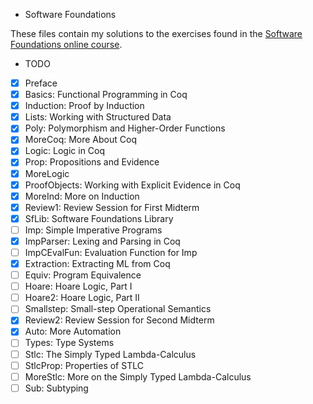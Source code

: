 * Software Foundations

These files contain my solutions to the exercises found in the [Software
Foundations online course](http://www.cis.upenn.edu/~bcpierce/sf).

* TODO

- [X] Preface
- [X] Basics:        Functional Programming in Coq
- [X] Induction:     Proof by Induction
- [X] Lists:         Working with Structured Data
- [X] Poly:          Polymorphism and Higher-Order Functions
- [X] MoreCoq:       More About Coq
- [X] Logic:         Logic in Coq
- [X] Prop:          Propositions and Evidence
- [X] MoreLogic
- [X] ProofObjects:  Working with Explicit Evidence in Coq
- [X] MoreInd:       More on Induction
- [X] Review1:       Review Session for First Midterm
- [X] SfLib:         Software Foundations Library
- [ ] Imp:           Simple Imperative Programs
- [X] ImpParser:     Lexing and Parsing in Coq
- [ ] ImpCEvalFun:   Evaluation Function for Imp
- [X] Extraction:    Extracting ML from Coq
- [ ] Equiv:         Program Equivalence
- [ ] Hoare:         Hoare Logic, Part I
- [ ] Hoare2:        Hoare Logic, Part II
- [ ] Smallstep:     Small-step Operational Semantics
- [X] Review2:       Review Session for Second Midterm
- [X] Auto:          More Automation
- [ ] Types:         Type Systems
- [ ] Stlc:          The Simply Typed Lambda-Calculus
- [ ] StlcProp:      Properties of STLC
- [ ] MoreStlc:      More on the Simply Typed Lambda-Calculus
- [ ] Sub:           Subtyping
